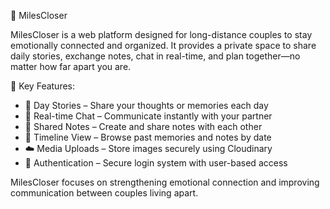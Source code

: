 💌 MilesCloser

MilesCloser is a web platform designed for long-distance couples to stay emotionally connected and organized. It provides a private space to share daily stories, exchange notes, chat in real-time, and plan together—no matter how far apart you are.

 👥 Key Features:
- 📝 Day Stories – Share your thoughts or memories each day
- 💬 Real-time Chat – Communicate instantly with your partner
- 📓 Shared Notes – Create and share notes with each other
- 📅 Timeline View – Browse past memories and notes by date
- ☁️ Media Uploads – Store images securely using Cloudinary
- 🔐 Authentication – Secure login system with user-based access

MilesCloser focuses on strengthening emotional connection and improving communication between couples living apart.
